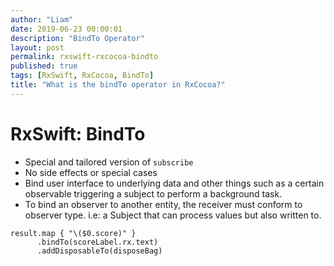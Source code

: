 ```yaml
---
author: "Liam"
date: 2019-06-23 00:00:01
description: "BindTo Operator"
layout: post
permalink: rxswift-rxcocoa-bindto
published: true
tags: [RxSwift, RxCocoa, BindTo]
title: "What is the bindTo operator in RxCocoa?"
---
```


# RxSwift: BindTo

- Special and tailored version of `subscribe`
- No side effects or special cases
- Bind user interface to underlying data and other things such as a certain observable triggering a subject to perform a background task.
- To bind an observer to another entity, the receiver must conform to observer type. i.e: a Subject that can process values but also written to.

```
result.map { "\($0.score)" }
      .bindTo(scoreLabel.rx.text)
      .addDisposableTo(disposeBag)
```
